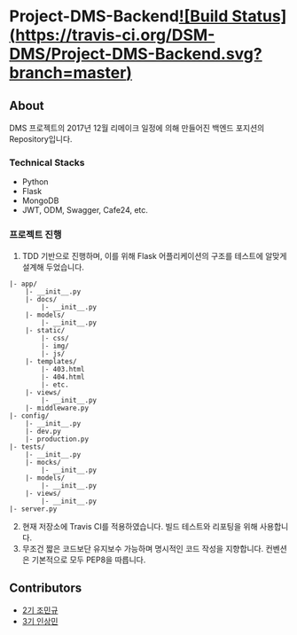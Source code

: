 # Project-DMS-Backend[![Build Status] (https://travis-ci.org/DSM-DMS/Project-DMS-Backend.svg?branch=master)](https://travis-ci.org/DSM-DMS/Project-DMS-Backend)
## About
DMS 프로젝트의 2017년 12월 리메이크 일정에 의해 만들어진 백엔드 포지션의 Repository입니다.

### Technical Stacks
- Python
- Flask
- MongoDB
- JWT, ODM, Swagger, Cafe24, etc.

### 프로젝트 진행
1. TDD 기반으로 진행하며, 이를 위해 Flask 어플리케이션의 구조를 테스트에 알맞게 설계해 두었습니다.
~~~
|- app/
    |- __init__.py
    |- docs/
        |- __init__.py
    |- models/
        |- __init__.py
    |- static/
        |- css/
        |- img/
        |- js/
    |- templates/
        |- 403.html
        |- 404.html
        |- etc.
    |- views/
        |- __init__.py
    |- middleware.py
|- config/
    |- __init__.py
    |- dev.py
    |- production.py
|- tests/
    |- __init__.py
    |- mocks/
        |- __init__.py
    |- models/
        |- __init__.py
    |- views/
        |- __init__.py
|- server.py
~~~
2. 현재 저장소에 Travis CI를 적용하였습니다. 빌드 테스트와 리포팅을 위해 사용합니다.
3. 무조건 짧은 코드보단 유지보수 가능하며 명시적인 코드 작성을 지향합니다. 컨벤션은 기본적으로 모두 PEP8을 따릅니다.

## Contributors
- <a href="https://github.com/JoMingyu">2기 조민규</a>
- <a href="https://github.com/RISMME">3기 인상민</a>
